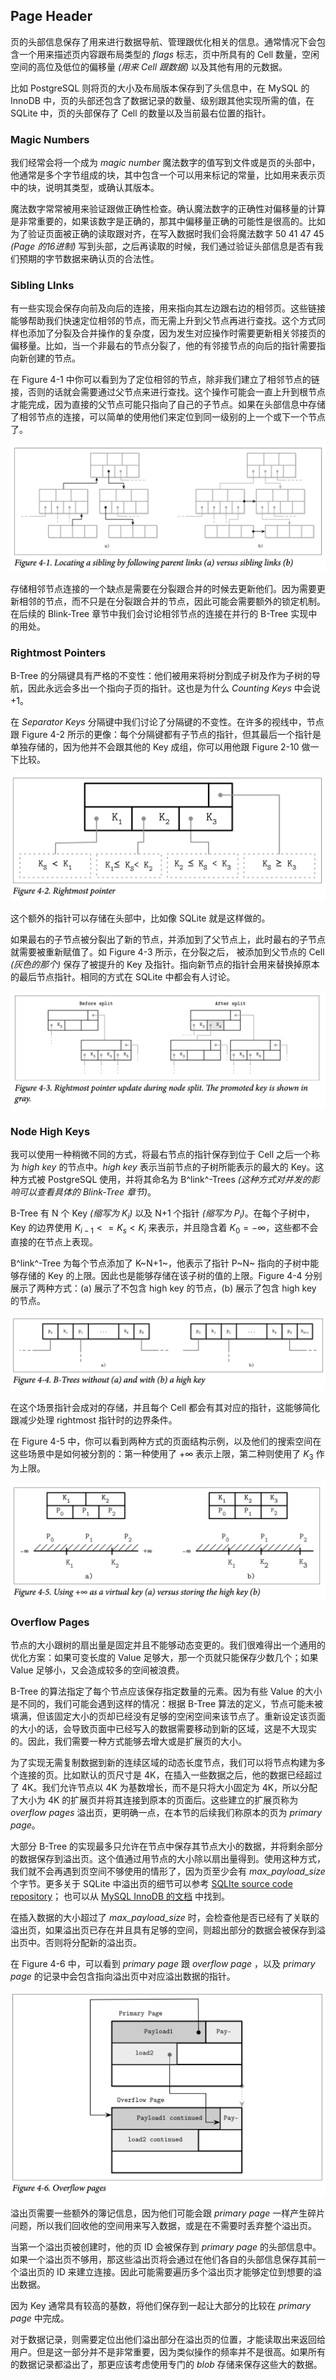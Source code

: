 ## Page Header

页的头部信息保存了用来进行数据导航、管理跟优化相关的信息。通常情况下会包含一个用来描述页内容跟布局类型的 *flags* 标志，页中所具有的 Cell 数量，空闲空间的高位及低位的偏移量 *(用来 Cell 跟数据)* 以及其他有用的元数据。

比如 PostgreSQL 则将页的大小及布局版本保存到了头信息中，在 MySQL 的 InnoDB 中，页的头部还包含了数据记录的数量、级别跟其他实现所需的值，在 SQLite 中，页的头部保存了 Cell 的数量以及当前最右位置的指针。

### Magic Numbers

我们经常会将一个成为 *magic number* 魔法数字的值写到文件或是页的头部中，他通常是多个字节组成的块，其中包含一个可以用来标记的常量，比如用来表示页中的块，说明其类型，或确认其版本。

魔法数字常常被用来验证跟做正确性检查。确认魔法数字的正确性对偏移量的计算是非常重要的，如果该数字是正确的，那其中偏移量正确的可能性是很高的。比如为了验证页面被正确的读取跟对齐，在写入数据时我们会将魔法数字 50 41 47 45 *(Page 的16进制)* 写到头部，之后再读取的时候，我们通过验证头部信息是否有我们预期的字节数据来确认页的合法性。

### Sibling LInks

有一些实现会保存向前及向后的连接，用来指向其左边跟右边的相邻页。这些链接能够帮助我们快速定位相邻的节点，而无需上升到父节点再进行查找。这个方式同样也添加了分裂及合并操作的复杂度，因为发生对应操作时需要更新相关邻接页的偏移量。比如，当一个非最右的节点分裂了，他的有邻接节点的向后的指针需要指向新创建的节点。

在 Figure 4-1 中你可以看到为了定位相邻的节点，除非我们建立了相邻节点的链接，否则的话就会需要通过父节点来进行查找。这个操作可能会一直上升到根节点才能完成，因为直接的父节点可能只指向了自己的子节点。如果在头部信息中存储了相邻节点的连接，可以简单的使用他们来定位到同一级别的上一个或下一个节点了。

![image-20210225004605374](./chapter_4_2_page_header.assets/image-20210225004605374.png)

存储相邻节点连接的一个缺点是需要在分裂跟合并的时候去更新他们。因为需要更新相邻的节点，而不只是在分裂跟合并的节点，因此可能会需要额外的锁定机制。在后续的 Blink-Tree 章节中我们会讨论相邻节点的连接在并行的 B-Tree 实现中的用处。

### Rightmost Pointers

B-Tree 的分隔键具有严格的不变性：他们被用来将树分割成子树及作为子树的导航，因此永远会多出一个指向子页的指针。这也是为什么 *Counting Keys* 中会说 +1。

在 *Separator Keys* 分隔键中我们讨论了分隔键的不变性。在许多的视线中，节点跟 Figure 4-2 所示的更像：每个分隔键都有子节点的指针，但其最后一个指针是单独存储的，因为他并不会跟其他的 Key 成组，你可以用他跟 Figure 2-10 做一下比较。

![image-20210225010926210](./chapter_4_2_page_header.assets/image-20210225010926210.png)

这个额外的指针可以存储在头部中，比如像 SQLite 就是这样做的。

如果最右的子节点被分裂出了新的节点，并添加到了父节点上，此时最右的子节点就需要被重新赋值了。如 Figure 4-3 所示，在分裂之后， 被添加到父节点的 Cell *(灰色的那个)* 保存了被提升的 Key 及指针。指向新节点的指针会用来替换掉原本的最后节点指针。相同的方式在 SQLite 中都会有人讨论。

![image-20210225011438329](./chapter_4_2_page_header.assets/image-20210225011438329.png)

### Node High Keys

我可以使用一种稍微不同的方式，将最右节点的指针保存到位于 Cell 之后一个称为 *high key* 的节点中。*high key* 表示当前节点的子树所能表示的最大的 Key。这种方式被 PostgreSQL 使用，并将其命名为 B^link^-Trees​ *(这种方式对并发的影响可以查看具体的 Blink-Tree 章节)*。

B-Tree 有 N 个 Key *(缩写为 $K_i$)* 以及 N+1 个指针 *(缩写为 $P_i$)*。在每个子树中，Key 的边界使用 $K_{i-1} <= K_s < K_i$ 来表示，并且隐含着 $K_0 = -\infty$，这些都不会直接的在节点上表现。

B^link^-Tree 为每个节点添加了 K~N+1~，他表示了指针 P~N~ 指向的子树中能够存储的  Key 的上限。因此也是能够存储在该子树的值的上限。Figure 4-4 分别展示了两种方式：(a) 展示了不包含 high key 的节点，(b) 展示了包含 high key 的节点。

![image-20210225102421854](./chapter_4_2_page_header.assets/image-20210225102421854.png)

在这个场景指针会成对的存储，并且每个 Cell 都会有其对应的指针，这能够简化跟减少处理 rightmost 指针时的边界条件。

在 Figure 4-5 中，你可以看到两种方式的页面结构示例，以及他们的搜索空间在这些场景中是如何被分割的：第一种使用了 $+\infty$ 表示上限，第二种则使用了 $K_3$ 作为上限。

![image-20210225103835130](./chapter_4_2_page_header.assets/image-20210225103835130.png)

### Overflow Pages

节点的大小跟树的扇出量是固定并且不能够动态变更的。我们很难得出一个通用的优化方案：如果可变长度的 Value 足够大，那一个页就只能保存少数几个；如果 Value 足够小，又会造成较多的空间被浪费。

B-Tree 的算法指定了每个节点应该保存指定数量的元素。因为有些 Value 的大小是不同的，我们可能会遇到这样的情况：根据 B-Tree 算法的定义，节点可能未被填满，但该固定大小的页却已经没有足够的空闲空间来该节点了。重新设定该页面的大小的话，会导致页面中已经写入的数据需要移动到新的区域，这是不大现实的。因此，我们需要一种方式能够去增大或是扩展页的大小。

为了实现无需复制数据到新的连续区域的动态长度节点，我们可以将节点构建为多个连接的页。比如默认的页尺寸是 4K，在插入一些数据之后，他的数据已经超过了 4K。我们允许节点以 4K 为基数增长，而不是只将大小固定为 4K，所以分配了大小为 4K 的扩展页并将其连接到原本的页面后。这些建立的扩展页称为 *overflow pages* 溢出页，更明确一点，在本节的后续我们称原本的页为 *primary page*。

大部分 B-Tree 的实现最多只允许在节点中保存其节点大小的数据，并将剩余部分的数据保存到溢出页。这个值通过用节点的大小除以扇出量得到。使用这种方式，我们就不会再遇到页空间不够使用的情形了，因为页至少会有 *max_payload_size* 个字节。更多关于 SQLite 中溢出页的细节可以参考 [SQLIte source code repository](https://databass.dev/links/16)； 也可以从 [MySQL InnoDB 的文档](https://databass.dev/links/17) 中找到。

在插入数据的大小超过了 *max_payload_size* 时，会检查他是否已经有了关联的溢出页，如果溢出页已存在并且具有足够的空间，则超出部分的数据会被保存到溢出页中。否则将分配新的溢出页。

在 Figure 4-6 中，可以看到 *primary page* 跟 *overflow page* ，以及 *primary page* 的记录中会包含指向溢出页中对应溢出数据的指针。

![image-20210225145244892](./chapter_4_2_page_header.assets/image-20210225145244892.png)

溢出页需要一些额外的簿记信息，因为他们可能会跟 *primary page* 一样产生碎片问题，所以我们回收他的空间用来写入数据，或是在不需要时丢弃整个溢出页。

当第一个溢出页被创建时，他的页 ID 会被保存到 *primary page* 的头部信息中。如果一个溢出页不够用，那这些溢出页将会通过在他们各自的头部信息保存其前一个溢出页的 ID 来建立连接。因此可能需要遍历多个溢出页才能够定位到想要的溢出数据。

因为 Key 通常具有较高的基数，将他们保存到一起让大部分的比较在 *primary page* 中完成。

对于数据记录，则需要定位出他们溢出部分在溢出页的位置，才能读取出来返回给用户。但是这一部分并不是非常重要，因为类似操作的频率并不是很高。如果所有的数据记录都溢出了，那更应该考虑使用专门的 *blob* 存储来保存这些大的数据。